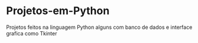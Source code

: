 # Projetos-em-Python
Projetos feitos na linguagem Python alguns com banco de dados e interface grafica como Tkinter
